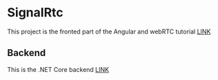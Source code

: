 # SignalRtc

This project is the fronted part of the Angular and webRTC tutorial [LINK](https://dev.to/sebalr/video-call-with-webrtc-angular-and-asp-net-core-39hg)

## Backend

This is the .NET Core backend [LINK](https://github.com/sebalr/signalrtc-backend)
